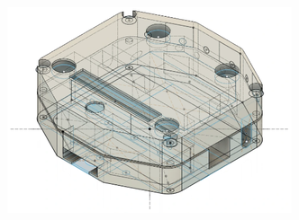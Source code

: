 ![3d view of hexagonal robot model](https://raw.githubusercontent.com/AashvikTyagi/writing/main/2023-10-14_MazeBeetle:_An_Attempt_To_Micromouse/assets/cad-full.webp)
